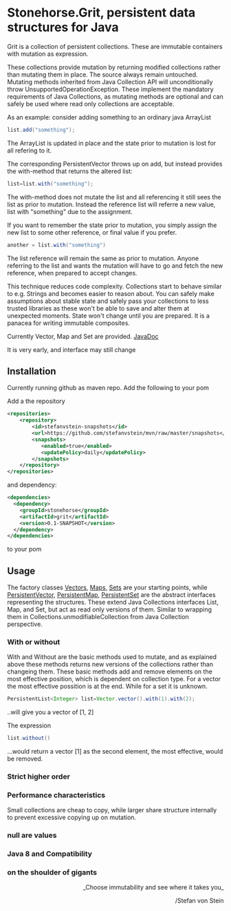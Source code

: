 
# Stonehorse.Grit, persistent data structures for Java

Grit is a collection of persistent collections. These are immutable containers with mutation as expression. 

These collections provide mutation by returning modified collections rather than mutating them in place. The source always remain untouched. Mutating methods inherited from Java Collection API will unconditionally throw UnsupportedOperationException. These implement the mandatory requirements of Java Collections, as mutating methods are optional and can safely be used where read only collections are acceptable. 

As an example: consider adding something to an ordinary java ArrayList
```java
list.add("something");
```
The ArrayList is updated in place and the state prior to mutation is lost for all refering to it. 

The corresponding PersistentVector throws up on add, but instead provides the with-method that returns the altered list:
```java
list=list.with("something");
```
The with-method does not mutate the list and all referencing it still sees the list as prior to mutation. Instead the reference list will referre a new value, list with "something" due to the assignment. 

If you want to remember the state prior to mutation, you simply assign the new list to some other reference, or final value if you prefer.
```java
another = list.with("something")
```
The list reference will remain the same as prior to mutation. Anyone referring to the list and wants the mutation will have to go and fetch the new reference, when prepared to accept changes.

This technique reduces code complexity. Collections start to behave similar to e.g. Strings and becomes easier to reason about. You can safely make assumptions about stable state and safely pass your collections to less trusted libraries as these won't be able to save and alter them at unexpected moments. State won't change until you are prepared. It is a panacea for writing immutable composites.


Currently Vector, Map and Set are provided. [JavaDoc](https://stefanvstein.github.io/stonehorse.grit/index.html)

It is very early, and interface may still change

## Installation

Currently running github as maven repo. Add the following to your pom

Add a the repository
```xml
<repositories>
    <repository>
        <id>stefanvstein-snapshots</id>
        <url>https://github.com/stefanvstein/mvn/raw/master/snapshots</url>
        <snapshots>
           <enabled>true</enabled>
           <updatePolicy>daily</updatePolicy>
        </snapshots>
    </repository>
</repositories>
```

and dependency:
```xml
<dependencies>
  <dependency>
    <groupId>stonehorse</groupId>
    <artifactId>grit</artifactId>
    <version>0.1-SNAPSHOT</version>
  </dependency>
</dependencies>
```
to your pom

## Usage

The factory classes [Vectors](https://stefanvstein.github.io/stonehorse.grit/stonehorse/grit/Vectors.html), [Maps](https://stefanvstein.github.io/stonehorse.grit/stonehorse/grit/Maps.html), [Sets](https://stefanvstein.github.io/stonehorse.grit/stonehorse/grit/Sets.html) are your starting points, while [PersistentVector](https://stefanvstein.github.io/stonehorse.grit/stonehorse/grit/PersistentVector.html), [PersistentMap](https://stefanvstein.github.io/stonehorse.grit/stonehorse/grit/PersistentMap.html), [PersistentSet](https://stefanvstein.github.io/stonehorse.grit/stonehorse/grit/PersistentSet.html) are the abstract interfaces representing the structures. These extend Java Collections interfaces List, Map, and Set, but act as read only versions of them. Similar to wrapping them in Collections.unmodifiableCollection from Java Collection perspective.

### With or without

With and Without are the basic methods used to mutate, and as explained above these methods returns new versions of the collections rather than changeing them. These basic methods add and remove elements on the most effective position, which is dependent on collection type. For a vector the most effective possition is at the end. While for a set it is unknown.

```java
PersistentList<Integer> list=Vector.vector().with(1).with(2);
```
..will give you a vector of [1, 2]

The expression 
```java
list.without()
```
...would return a vector [1] as the second element, the most effective, would be removed.


### Strict higher order

### Performance characteristics 
Small collections are cheap to copy, while larger share structure internally to prevent excessive copying up on mutation.

### null are values

### Java 8 and Compatibility

### on the shoulder of gigants

 <div align="right">
_Choose immutability and see where it takes you_

 /Stefan von Stein
</div> 

